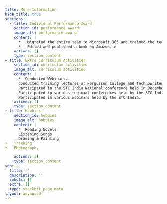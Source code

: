 ```yaml
---
title: More Information
hide_title: true
sections:
  - title: Individual Performance Award
    section_id: performance award
    image_alt: performance award
    content: |
      *   Migrated the entire team to Microsoft 365 and trained the team.
      *   Edited and published a book on Amazon.in
    actions: []
    type: section_content
- title: Extra Curriculum Activities
    section_id: curriculum activities
    image_alt: curriculum activities
    content: |
      *  Conducted Webinars.
      Conducted training lectures at Fergusson College and Technowrites.
      Participated in the STC India National conference held in December 2018 in Mumbai, December 2019 in Chennai, December 2020 (Virtual).
      Participated in various regional conferences held by the STC India.
      Participated in various webinars held by the STC India.
    actions: []
    type: section_content
- title: Hobbies
    section_id: hobbies
    image_alt: hobbies
    content: |
      *  Reading Novels
      Listening Songs
      Drawing & Painting
•	Trekking
•	Photography

    actions: []
    type: section_content
seo:
  title: ''
  description: ''
  robots: []
  extra: []
  type: stackbit_page_meta
layout: advanced
---
```

